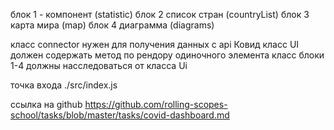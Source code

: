 блок 1 - компонент (statistic) 
блок 2 список стран (countryList)
блок 3 карта мира (map)
блок 4 диаграмма (diagrams)

класс connector нужен для получения данных с api Ковид
класс UI должен содержать метод по рендору одиночного элемента
класс блоки 1-4 должны насследоваться от класса Ui

точка входа ./src/index.js

ссылка на github
https://github.com/rolling-scopes-school/tasks/blob/master/tasks/covid-dashboard.md